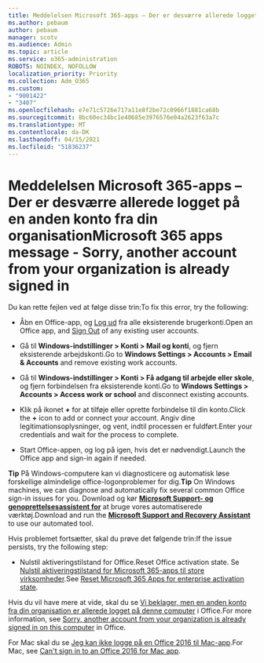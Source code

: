 ```yaml
---
title: Meddelelsen Microsoft 365-apps – Der er desværre allerede logget på en anden konto fra din organisation
ms.author: pebaum
author: pebaum
manager: scotv
ms.audience: Admin
ms.topic: article
ms.service: o365-administration
ROBOTS: NOINDEX, NOFOLLOW
localization_priority: Priority
ms.collection: Adm_O365
ms.custom:
- "9001422"
- "3407"
ms.openlocfilehash: e7e71c5726e717a11e8f2be72c0966f1881ca68b
ms.sourcegitcommit: 8bc60ec34bc1e40685e3976576e04a2623f63a7c
ms.translationtype: MT
ms.contentlocale: da-DK
ms.lasthandoff: 04/15/2021
ms.locfileid: "51836237"
---
```

# <a name="microsoft-365-apps-message---sorry-another-account-from-your-organization-is-already-signed-in"></a><span data-ttu-id="77f09-102">Meddelelsen Microsoft 365-apps – Der er desværre allerede logget på en anden konto fra din organisation</span><span class="sxs-lookup"><span data-stu-id="77f09-102">Microsoft 365 apps message - Sorry, another account from your organization is already signed in</span></span>

<span data-ttu-id="77f09-103">Du kan rette fejlen ved at følge disse trin:</span><span class="sxs-lookup"><span data-stu-id="77f09-103">To fix this error, try the following:</span></span>

- <span data-ttu-id="77f09-104">Åbn en Office-app, og [Log ud](https://support.office.com/article/sign-out-of-office-5a20dc11-47e9-4b6f-945d-478cb6d92071) fra alle eksisterende brugerkonti.</span><span class="sxs-lookup"><span data-stu-id="77f09-104">Open an Office app, and [Sign Out](https://support.office.com/article/sign-out-of-office-5a20dc11-47e9-4b6f-945d-478cb6d92071) of any existing user accounts.</span></span>

- <span data-ttu-id="77f09-105">Gå til **Windows-indstillinger > Konti > Mail og konti**, og fjern eksisterende arbejdskonti.</span><span class="sxs-lookup"><span data-stu-id="77f09-105">Go to **Windows Settings > Accounts > Email & Accounts** and remove existing work accounts.</span></span>

- <span data-ttu-id="77f09-106">Gå til **Windows-indstillinger > Konti > Få adgang til arbejde eller skole**, og fjern forbindelsen fra eksisterende konti.</span><span class="sxs-lookup"><span data-stu-id="77f09-106">Go to **Windows Settings > Accounts > Access work or school** and disconnect existing accounts.</span></span> 

- <span data-ttu-id="77f09-107">Klik på ikonet **+** for at tilføje eller oprette forbindelse til din konto.</span><span class="sxs-lookup"><span data-stu-id="77f09-107">Click the **+** icon to add or connect your account.</span></span> <span data-ttu-id="77f09-108">Angiv dine legitimationsoplysninger, og vent, indtil processen er fuldført.</span><span class="sxs-lookup"><span data-stu-id="77f09-108">Enter your credentials and wait for the process to complete.</span></span>

- <span data-ttu-id="77f09-109">Start Office-appen, og log på igen, hvis det er nødvendigt.</span><span class="sxs-lookup"><span data-stu-id="77f09-109">Launch the Office app and sign-in again if needed.</span></span> 

<span data-ttu-id="77f09-110">**Tip** På Windows-computere kan vi diagnosticere og automatisk løse forskellige almindelige office-logonproblemer for dig.</span><span class="sxs-lookup"><span data-stu-id="77f09-110">**Tip** On Windows machines, we can diagnose and automatically fix several common Office sign-in issues for you.</span></span> <span data-ttu-id="77f09-111">Download og kør  **[Microsoft Support- og genoprettelsesassistent for](https://aka.ms/SaRA-OfficeSignInScenario)** at bruge vores automatiserede værktøj.</span><span class="sxs-lookup"><span data-stu-id="77f09-111">Download and run the  **[Microsoft Support and Recovery Assistant](https://aka.ms/SaRA-OfficeSignInScenario)** to use our automated tool.</span></span>

<span data-ttu-id="77f09-112">Hvis problemet fortsætter, skal du prøve det følgende trin:</span><span class="sxs-lookup"><span data-stu-id="77f09-112">If the issue persists, try the following step:</span></span> 

- <span data-ttu-id="77f09-113">Nulstil aktiveringstilstand for Office.</span><span class="sxs-lookup"><span data-stu-id="77f09-113">Reset Office activation state.</span></span> <span data-ttu-id="77f09-114">Se [Nulstil aktiveringstilstand for Microsoft 365-apps til store virksomheder](https://docs.microsoft.com/office365/troubleshoot/activation/reset-office-365-proplus-activation-state).</span><span class="sxs-lookup"><span data-stu-id="77f09-114">See [Reset Microsoft 365 Apps for enterprise activation state](https://docs.microsoft.com/office365/troubleshoot/activation/reset-office-365-proplus-activation-state).</span></span>

<span data-ttu-id="77f09-115">Hvis du vil have mere at vide, skal du se [Vi beklager, men en anden konto fra din organisation er allerede logget på denne computer](https://docs.microsoft.com/office/troubleshoot/error-messages/another-account-already-signed-in) i Office.</span><span class="sxs-lookup"><span data-stu-id="77f09-115">For more information, see [Sorry, another account from your organization is already signed in on this computer](https://docs.microsoft.com/office/troubleshoot/error-messages/another-account-already-signed-in) in Office.</span></span>

<span data-ttu-id="77f09-116">For Mac skal du se [Jeg kan ikke logge på en Office 2016 til Mac-app](https://docs.microsoft.com/office365/troubleshoot/authentication/sign-in-to-office-2016-for-mac-fail).</span><span class="sxs-lookup"><span data-stu-id="77f09-116">For Mac, see [Can't sign in to an Office 2016 for Mac app](https://docs.microsoft.com/office365/troubleshoot/authentication/sign-in-to-office-2016-for-mac-fail).</span></span>
